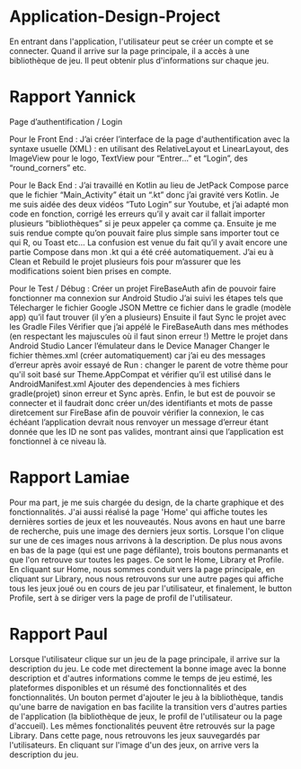 # Application-Design-Project
En entrant dans l'application, l'utilisateur peut se créer un compte et se connecter. Quand il arrive sur la page principale, il a accès à une bibliothèque de jeu. Il peut obtenir plus d'informations sur chaque jeu.

# Rapport Yannick
Page d’authentification / Login

Pour le Front End :
J’ai créer l’interface de la page d'authentification avec la syntaxe usuelle (XML) : en utilisant des RelativeLayout et LinearLayout, des ImageView pour le logo, TextView pour “Entrer…” et “Login”, des “round_corners” etc.


Pour le Back End : 
J’ai travaillé en Kotlin au lieu de JetPack Compose parce que le fichier “Main_Activity”  était un “.kt” donc j’ai gravité vers Kotlin.
Je me suis aidée des deux vidéos “Tuto Login” sur Youtube, et j’ai adapté mon code en fonction, corrigé les erreurs qu’il y avait car il fallait importer plusieurs “bibliothèques” si je peux appeler ça comme ça. Ensuite je me suis rendue compte qu’on pouvait faire plus simple sans importer tout ce qui R, ou Toast etc…
La confusion est venue du fait qu’il y avait encore une partie Compose dans mon .kt qui a été créé automatiquement.
J’ai eu à Clean et Rebuild le projet plusieurs fois pour m’assurer que les modifications soient bien prises en compte.

Pour le Test / Débug : 
Créer un projet FireBaseAuth afin de pouvoir faire fonctionner ma connexion sur Android Studio
J’ai suivi les étapes tels que Télecharger le fichier Google JSON
Mettre ce fichier dans le gradle (modèle app) qu’il faut trouver (il y’en a plusieurs)
Ensuite il faut Sync le projet avec les Gradle Files
Vérifier que j’ai appélé le FireBaseAuth dans mes méthodes (en respectant les majuscules où il faut sinon erreur !)
Mettre le projet dans Android Studio 
Lancer l’émulateur dans le Device Manager
Changer le fichier thèmes.xml (créer automatiquement) car j’ai eu des messages d’erreur après avoir essayé de Run : changer le parent de votre thème pour qu'il soit basé sur Theme.AppCompat et vérifier qu’il est utilisé dans le AndroidManifest.xml
Ajouter des dependencies à mes fichiers gradle(projet) sinon erreur et Sync après.
Enfin, le but est de pouvoir se connecter et il faudrait donc créer un/des identifiants et mots de passe diretcement sur FireBase afin de pouvoir vérifier la connexion, le cas échéant l’application devrait nous renvoyer un message d’erreur étant donnée que les ID ne sont pas valides, montrant ainsi que l’application est fonctionnel à ce niveau là.

# Rapport Lamiae
Pour ma part, je me suis chargée du design, de la charte graphique et des fonctionnalités. J'ai aussi réalisé la page 'Home' qui affiche toutes les dernières sorties de jeux et les nouveautés. Nous avons en haut une barre de recherche, puis une image des derniers jeux sortis. Lorsque l'on clique sur une de ces images nous arrivons à la description. De plus nous avons en bas de la page (qui est une page défilante), trois boutons permanants et que l'on retrouve sur toutes les pages. Ce sont le Home, Library et Profile. En cliquant sur Home, nous sommes conduit vers la page principale, en cliquant sur Library, nous nous retrouvons sur une autre pages qui affiche tous les jeux joué ou en cours de jeu par l'utilisateur, et finalement, le button Profile, sert à se diriger vers la page de profil de l'utilisateur. 

# Rapport Paul
Lorsque l'utilisateur clique sur un jeu de la page principale, il arrive sur la description du jeu. Le code met directement la bonne image avec la bonne description et d'autres informations comme le temps de jeu estimé, les plateformes disponibles et un résumé des fonctionnalités et des fonctionnalités. Un bouton permet d'ajouter le jeu à la bibliothèque, tandis qu'une barre de navigation en bas facilite la transition vers d'autres parties de l'application (la bibliothèque de jeux, le profil de l'utilisateur ou la page d'accueil). Les mêmes fonctionalités peuvent être retrouvés sur la page Library. Dans cette page, nous retrouvons les jeux sauvegardés par l'utilisateurs. En cliquant sur l'image d'un des jeux, on arrive vers la description du jeu.
